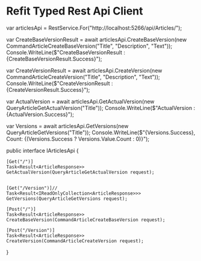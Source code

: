 # Refit Typed Rest Api Client

var articlesApi = RestService.For<IArticlesApi>("http://localhost:5266/api/Articles/");

var CreateBaseVersionResult = await articlesApi.CreateBaseVersion(new CommandArticleCreateBaseVersion("Title", "Description", "Text"));
Console.WriteLine($"CreateBaseVersionResult : {CreateBaseVersionResult.Success}");


var CreateVersionResult = await articlesApi.CreateVersion(new CommandArticleCreateVersion("Title", "Description", "Text"));
Console.WriteLine($"CreateVersionResult : {CreateVersionResult.Success}");

var ActualVersion = await articlesApi.GetActualVersion(new QueryArticleGetActualVersion("Title"));
Console.WriteLine($"ActualVersion : {ActualVersion.Success}");

var Versions = await articlesApi.GetVersions(new QueryArticleGetVersions("Title"));
Console.WriteLine($"{Versions.Success},     Count: {(Versions.Success ? Versions.Value.Count : 0)}");


public interface IArticlesApi
{

    [Get("/")]
    Task<Result<ArticleResponse>> GetActualVersion(QueryArticleGetActualVersion request);


    [Get("/Version")]//
    Task<Result<IReadOnlyCollection<ArticleResponse>>> GetVersions(QueryArticleGetVersions request);

    [Post("/")]
    Task<Result<ArticleResponse>> CreateBaseVersion(CommandArticleCreateBaseVersion request);

    [Post("/Version")]
    Task<Result<ArticleResponse>> CreateVersion(CommandArticleCreateVersion request);

}
